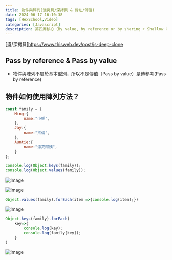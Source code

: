 ```yaml
---
title: 物件與陣列(淺拷貝/深拷貝 & 傳址/傳值)
date: 2024-06-17 16:10:38
tags: [HexSchool,Video]
categories: [Javascript]
description: 第四周核心（By value, by reference or by sharing + Shallow Copy/Deep Copy）
---
```


[淺/深拷貝]https://www.thisweb.dev/post/js-deep-clone
## Pass by reference & Pass by value
* 物件與陣列不屬於基本型別，所以不是傳值（Pass by value）是傳參考(Pass by reference)

## 物件如何使用陣列方法？
```js
const family = {
    Ming:{
        name:"小明",
    },
    Jay:{
        name:"杰倫",
    },
    Auntie:{
        name:"漂亮阿姨",
    }
};

console.log(Object.keys(family));
console.log(Object.values(family));
```
![Image](https://i.imgur.com/cuq5xWN.png)

![Image](https://i.imgur.com/Vz4ce9e.png)

```js
Object.values(family).forEach(item =>{console.log(item);})
```
![Image](https://i.imgur.com/HkJ8Tz5.png)

```js
Object.keys(family).forEach(
    key=>{
        console.log(key);
        console.log(family[key]);
    }
)
```
![Image](https://i.imgur.com/PeBWk1u.png)

